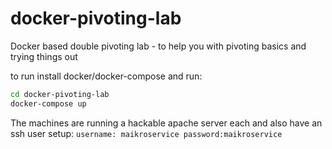 # docker-pivoting-lab
Docker based double pivoting lab - to help you with pivoting basics and trying things out

to run install docker/docker-compose and run:
```sh
cd docker-pivoting-lab
docker-compose up
```

The machines are running a hackable apache server each and also have an ssh user setup:
`username: maikroservice password:maikroservice`
